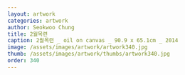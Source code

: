 ```yaml
---
layout: artwork
categories: artwork
author: Seokwoo Chung
title: 2월목련
caption: 2월목련 _ oil on canvas _ 90.9 x 65.1cm _ 2014
image: /assets/images/artwork/artwork340.jpg
thumb: /assets/images/artwork/thumbs/artwork340.jpg
order: 340
---
```


